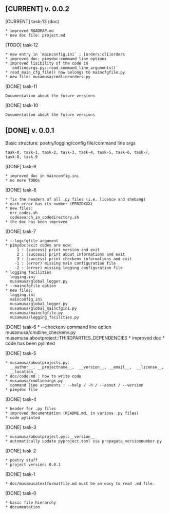 [CURRENT] v. 0.0.2
------------------

[CURRENT] task-13 (doc)

    * improved ROADMAP.md
    * new doc file: project.md

[TODO] task-12

    * new entry in `mainconfig.ini` : [orders:cli]orders
    * improved doc: pimydoc:command line options
    * improved lisibility of the code in
      `cmdlineargs.py::read_command_line_arguments()`
    * read_main_cfg_file() now belongs to maincfgfile.py
    * new file: musamusa/cmdlineorders.py

[DONE] task-11

    Documentation about the future versions

[DONE] task-10

    Documentation about the future versions

[DONE] v. 0.0.1
---------------

Basic structure: poetry/logging/config file/command line args

    task-0, task-1, task-2, task-3, task-4, task-5, task-6, task-7,
    task-8, task-9

[DONE] task-9

    * improved doc in mainconfig.ini
    * no more TODOs

[DONE] task-8

    * fix the headers of all .py files (i.e. licence and shebang)
    * each error has its number (ERRIDXXX)
    * new files:
      err_codes.sh
      codesearch_in_codedirectory.sh
    * the doc has been improved

[DONE] task-7

    * --logcfgfile argument
    * pimydoc:exit codes are now:
         1 : (success) print version and exit
         2 : (success) print about informations and exit
         3 : (success) print checkenv informations and exit
        -1 : (error) missing main configuration file
        -2 : (error) missing logging configuration file
    * logging facilities
      logging.ini
      musamusa/global_logger.py
    * --maincfgfile option
    * new files:
      logging.ini
      mainconfig.ini
      musamusa/global_logger.py
      musamusa/global_maincfgini.py
      musamusa/maincfgfile.py
      musamusa/logging_facilities.py

[DONE] task-6
    * --checkenv command line option
      musamusa/cmdline_checkenv.py
      musamusa.aboutproject::THIRDPARTIES_DEPENDENCIES
    * improved doc
    * code has been pylinted

[DONE] task-5

    * musamusa/aboutprojects.py:
      __author__, __projectname__,  __version__, __email__,  __license__,
      __location__
    * doc/code.md : how to write code
    * musamusa/cmdlineargs.py
      command line arguments : --help / -h / --about / --version
    * pimydoc file

[DONE] task-4

    * header for .py files
    * improved documentation (README.md, in various .py files)
    * code pylinted

[DONE] task-3

    * musamusa/aboutproject.py::__version__
    * automatically update pyproject.toml via propagate_versionnumber.py

[DONE] task-2

    * poetry stuff
    * project version: 0.0.1

[DONE] task-1

    * doc/musamusatextformatfile.md must be an easy to read .md file.

[DONE] task-0

    * basic file hierarchy
    * documentation
